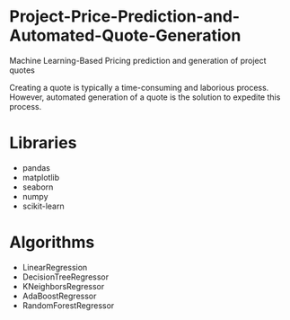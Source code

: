 # Project-Price-Prediction-and-Automated-Quote-Generation
Machine Learning-Based Pricing prediction and generation of project quotes

Creating a quote is typically a time-consuming and laborious process. However, automated generation of a quote is the solution to expedite this process.

# Libraries
- pandas
- matplotlib 
- seaborn 
- numpy
- scikit-learn 

# Algorithms
- LinearRegression
- DecisionTreeRegressor
- KNeighborsRegressor
- AdaBoostRegressor
- RandomForestRegressor

